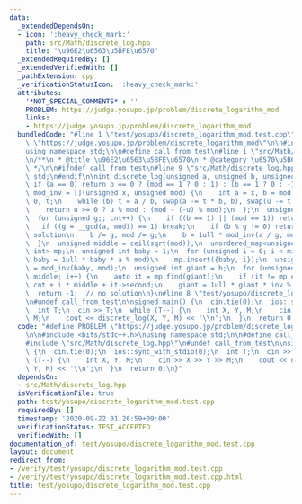 ```yaml
---
data:
  _extendedDependsOn:
  - icon: ':heavy_check_mark:'
    path: src/Math/discrete_log.hpp
    title: "\u96E2\u6563\u5BFE\u6570"
  _extendedRequiredBy: []
  _extendedVerifiedWith: []
  _pathExtension: cpp
  _verificationStatusIcon: ':heavy_check_mark:'
  attributes:
    '*NOT_SPECIAL_COMMENTS*': ''
    PROBLEM: https://judge.yosupo.jp/problem/discrete_logarithm_mod
    links:
    - https://judge.yosupo.jp/problem/discrete_logarithm_mod
  bundledCode: "#line 1 \"test/yosupo/discrete_logarithm_mod.test.cpp\"\n#define PROBLEM\
    \ \"https://judge.yosupo.jp/problem/discrete_logarithm_mod\"\n\n#include <bits/stdc++.h>\n\
    using namespace std;\n\n#define call_from_test\n#line 1 \"src/Math/discrete_log.hpp\"\
    \n/**\n * @title \u96E2\u6563\u5BFE\u6570\n * @category \u6570\u5B66\n * O(mod^(1/2))\n\
    \ */\n\n#ifndef call_from_test\n#line 9 \"src/Math/discrete_log.hpp\"\nusing namespace\
    \ std;\n#endif\n\nint discrete_log(unsigned a, unsigned b, unsigned mod) {\n \
    \ if (a == 0) return b == 0 ? (mod == 1 ? 0 : 1) : (b == 1 ? 0 : -1);\n  auto\
    \ mod_inv = [](unsigned x, unsigned mod) {\n    int a = x, b = mod, u = 1, v =\
    \ 0, t;\n    while (b) t = a / b, swap(a -= t * b, b), swap(u -= t * v, v);\n\
    \    return u >= 0 ? u % mod : (mod - (-u) % mod);\n  };\n  unsigned cnt = 0;\n\
    \  for (unsigned g;; cnt++) {\n    if ((b == 1) || (mod == 1)) return cnt;\n \
    \   if ((g = __gcd(a, mod)) == 1) break;\n    if (b % g != 0) return -1;  // no\
    \ solution\n    b /= g, mod /= g;\n    b = 1ull * mod_inv(a / g, mod) * b % mod;\n\
    \  }\n  unsigned middle = ceil(sqrt(mod));\n  unordered_map<unsigned int, unsigned\
    \ int> mp;\n  unsigned int baby = 1;\n  for (unsigned i = 0; i < middle; i++,\
    \ baby = 1ull * baby * a % mod)\n    mp.insert({baby, i});\n  unsigned int inv\
    \ = mod_inv(baby, mod);\n  unsigned int giant = b;\n  for (unsigned i = 0; i <\
    \ middle; i++) {\n    auto it = mp.find(giant);\n    if (it != mp.end()) return\
    \ cnt + i * middle + it->second;\n    giant = 1ull * giant * inv % mod;\n  }\n\
    \  return -1;  // no solution\n}\n#line 8 \"test/yosupo/discrete_logarithm_mod.test.cpp\"\
    \n#undef call_from_test\n\nsigned main() {\n  cin.tie(0);\n  ios::sync_with_stdio(0);\n\
    \  int T;\n  cin >> T;\n  while (T--) {\n    int X, Y, M;\n    cin >> X >> Y >>\
    \ M;\n    cout << discrete_log(X, Y, M) << '\\n';\n  }\n  return 0;\n}\n"
  code: "#define PROBLEM \"https://judge.yosupo.jp/problem/discrete_logarithm_mod\"\
    \n\n#include <bits/stdc++.h>\nusing namespace std;\n\n#define call_from_test\n\
    #include \"src/Math/discrete_log.hpp\"\n#undef call_from_test\n\nsigned main()\
    \ {\n  cin.tie(0);\n  ios::sync_with_stdio(0);\n  int T;\n  cin >> T;\n  while\
    \ (T--) {\n    int X, Y, M;\n    cin >> X >> Y >> M;\n    cout << discrete_log(X,\
    \ Y, M) << '\\n';\n  }\n  return 0;\n}"
  dependsOn:
  - src/Math/discrete_log.hpp
  isVerificationFile: true
  path: test/yosupo/discrete_logarithm_mod.test.cpp
  requiredBy: []
  timestamp: '2020-09-22 01:26:59+09:00'
  verificationStatus: TEST_ACCEPTED
  verifiedWith: []
documentation_of: test/yosupo/discrete_logarithm_mod.test.cpp
layout: document
redirect_from:
- /verify/test/yosupo/discrete_logarithm_mod.test.cpp
- /verify/test/yosupo/discrete_logarithm_mod.test.cpp.html
title: test/yosupo/discrete_logarithm_mod.test.cpp
---
```

